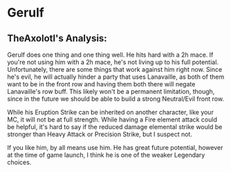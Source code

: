 # Gerulf

## TheAxolotl's Analysis:

Gerulf does one thing and one thing well. He hits hard with a 2h mace. If you're not using him with a 2h mace, he's not living up to his full potential. Unfortunately, there are some things that work against him right now. Since he's evil, he will actually hinder a party that uses Lanavaille, as both of them want to be in the front row and having them both there will negate Lanavaille's row buff. This likely won't be a permanent limitation, though, since in the future we should be able to build a strong Neutral/Evil front row.

While his Eruption Strike can be inherited on another character, like your MC, it will not be at full strength. While having a Fire element attack could be helpful, it's hard to say if the reduced damage elemental strike would be stronger than Heavy Attack or Precision Strike, but I suspect not.

If you like him, by all means use him. He has great future potential, however at the time of game launch, I think he is one of the weaker Legendary choices.